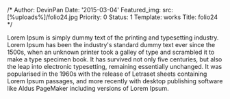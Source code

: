 /*
Author: DevinPan
Date: '2015-03-04'
Featured_img:
  src: [%uploads%]/folio24.jpg
Priority: 0
Status: 1
Template: works
Title: folio24
*/
<p>Lorem Ipsum is simply dummy text of the printing and typesetting industry. Lorem Ipsum has been the industry's standard dummy text ever since the 1500s, when an unknown printer took a galley of type and scrambled it to make a type specimen book. It has survived not only five centuries, but also the leap into electronic typesetting, remaining essentially unchanged. It was popularised in the 1960s with the release of Letraset sheets containing Lorem Ipsum passages, and more recently with desktop publishing software like Aldus PageMaker including versions of Lorem Ipsum.</p>